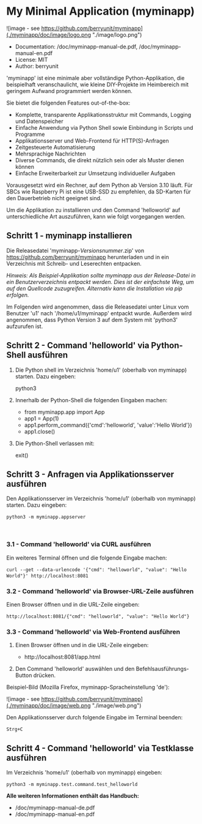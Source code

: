 # My Minimal Application (myminapp)

![image - see https://github.com/berryunit/myminapp](./myminapp/doc/image/logo.png "./image/logo.png") 

- Documentation: /doc/myminapp-manual-de.pdf, /doc/myminapp-manual-en.pdf
- License: MIT
- Author: berryunit

'myminapp' ist eine minimale aber vollständige Python-Applikation, die beispielhaft veranschaulicht, wie kleine DIY-Projekte im Heimbereich mit geringem Aufwand programmiert werden können.

Sie bietet die folgenden Features out-of-the-box:

- Komplette, transparente Applikationsstruktur mit Commands, Logging und Datenspeicher
- Einfache Anwendung via Python Shell sowie Einbindung in Scripts und Programme
- Applikationsserver und Web-Frontend für HTTP(S)-Anfragen
- Zeitgesteuerte Automatisierung
- Mehrsprachige Nachrichten
- Diverse Commands, die direkt nützlich sein oder als Muster dienen können
- Einfache Erweiterbarkeit zur Umsetzung individueller Aufgaben

Vorausgesetzt wird ein Rechner, auf dem Python ab Version 3.10 läuft. Für SBCs wie Raspberry Pi ist eine USB-SSD zu empfehlen, da SD-Karten für den Dauerbetrieb nicht geeignet sind.

Um die Applikation zu installieren und den Command 'helloworld' auf unterschiedliche Art auszuführen, kann wie folgt vorgegangen werden.

## Schritt 1 - myminapp installieren

Die Releasedatei 'myminapp-*Versionsnummer*.zip' von https://github.com/berryunit/myminapp herunterladen und in ein Verzeichnis mit Schreib- und Leserechten entpacken.

*Hinweis: Als Beispiel-Applikation sollte myminapp aus der Release-Datei in ein Benutzerverzeichnis entpackt werden. Dies ist der einfachste Weg, um auf den Quellcode zuzugreifen. Alternativ kann die Installation via pip erfolgen.*

Im Folgenden wird angenommen, dass die Releasedatei unter Linux vom Benutzer 'u1' nach  '/home/u1/myminapp' entpackt wurde. Außerdem wird angenommen, dass Python Version 3 auf dem System mit 'python3' aufzurufen ist.

## Schritt 2 - Command 'helloworld' via Python-Shell ausführen

1. Die Python shell im Verzeichnis 'home/u1' (oberhalb von myminapp) starten. Dazu eingeben:

	python3

2. Innerhalb der Python-Shell die folgenden Eingaben machen:

    - from myminapp.app import App
    - app1 = App(1)
    - app1.perform_command({'cmd':'helloworld', 'value':'Hello World'})
    - app1.close()

3. Die Python-Shell verlassen mit:

	exit()

## Schritt 3 - Anfragen via Applikationsserver ausführen

Den Applikationsserver im Verzeichnis 'home/u1' (oberhalb von myminapp) starten. Dazu eingeben:

	python3 -m myminapp.appserver
 
### 3.1 - Command 'helloworld' via CURL ausführen

Ein weiteres Terminal öffnen und die folgende Eingabe machen:

	curl --get --data-urlencode '{"cmd": "helloworld", "value": "Hello World"}' http://localhost:8081

### 3.2 - Command 'helloworld' via Browser-URL-Zeile ausführen

Einen Browser öffnen und in die URL-Zeile eingeben:

	http://localhost:8081/{"cmd": "helloworld", "value": "Hello World"}

### 3.3 - Command 'helloworld' via Web-Frontend ausführen

1. Einen Browser öffnen und in die URL-Zeile eingeben:

    - <div style="display: inline">http://localhost:8081/app.html</div>

2. Den Command 'helloworld' auswählen und den Befehlsausführungs-Button drücken.

Beispiel-Bild (Mozilla Firefox, myminapp-Spracheinstellung 'de'):

![image - see https://github.com/berryunit/myminapp](./myminapp/doc/image/web.png "./image/web.png")

Den Applikationsserver durch folgende Eingabe im Terminal beenden:

	Strg+C

## Schritt 4 - Command 'helloworld' via Testklasse ausführen

Im Verzeichnis 'home/u1' (oberhalb von myminapp) eingeben:

	python3 -m myminapp.test.command.test_helloworld

**Alle weiteren Informationen enthält das Handbuch:**

- /doc/myminapp-manual-de.pdf
- /doc/myminapp-manual-en.pdf